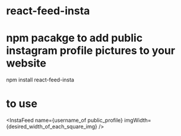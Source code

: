 # react-feed-insta 

# npm pacakge to add public instagram profile pictures to your website

npm install react-feed-insta

# to use 

<InstaFeed name={username_of public_profile} imgWidth={desired_width_of_each_square_img} />
